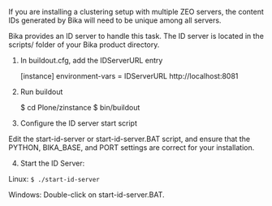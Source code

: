 If you are installing a clustering setup with multiple ZEO servers, the
content IDs generated by Bika will need to be unique among all servers.

Bika provides an ID server to handle this task.  The ID server is located in
the scripts/ folder of your Bika product directory.

1. In buildout.cfg, add the IDServerURL entry

    [instance]
    environment-vars =
           IDServerURL http://localhost:8081

2. Run buildout

    $ cd Plone/zinstance
    $ bin/buildout

3. Configure the ID server start script

Edit the start-id-server or start-id-server.BAT script, and ensure that the
PYTHON, BIKA_BASE, and PORT settings are correct for your installation.

4. Start the ID Server:

Linux: `$ ./start-id-server`

Windows: Double-click on start-id-server.BAT.

